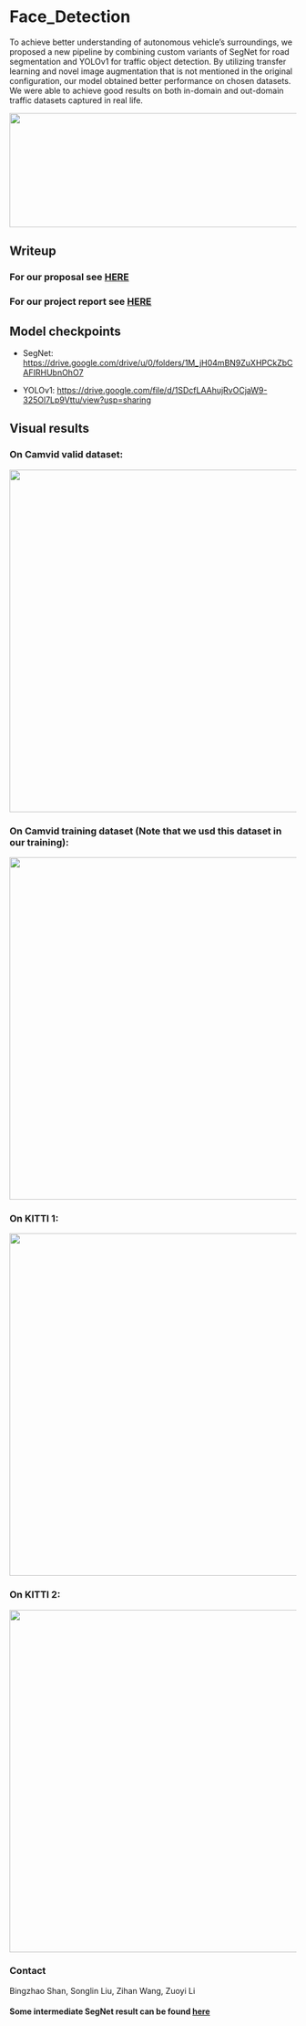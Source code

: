 # Face_Detection

To achieve better understanding of autonomous vehicle’s surroundings, we proposed a new pipeline by combining custom variants of SegNet for road segmentation and YOLOv1 for traffic object detection. By utilizing transfer learning and novel image augmentation that is not mentioned in the original configuration, our model obtained better performance on chosen datasets. We were able to achieve good results on both in-domain and out-domain traffic datasets captured in real life.

<img src="https://github.com/zuoyigehaobing/LaneUnderstanding/blob/main/demo/pipeline.png" width="600" height="200">

## Writeup

### For our proposal see [HERE](https://github.com/zuoyigehaobing/LaneUnderstanding/blob/main/doc/EECS504%20Project%20Proposal.pdf)

### For our project report see [HERE](https://github.com/zuoyigehaobing/LaneUnderstanding/blob/main/doc/Project%20Report.pdf)


## Model checkpoints

- SegNet: https://drive.google.com/drive/u/0/folders/1M_jH04mBN9ZuXHPCkZbCAFIRHUbnOhO7

- YOLOv1: https://drive.google.com/file/d/1SDcfLAAhujRvOCjaW9-325Ol7Lp9Vttu/view?usp=sharing

## Visual results

### On Camvid valid dataset:

<img src="https://github.com/zuoyigehaobing/LaneUnderstanding/blob/main/demo/camvid_itr2_val_15fps.gif" width="600">


### On Camvid training dataset (Note that we usd this dataset in our training):

<img src="https://github.com/zuoyigehaobing/LaneUnderstanding/blob/main/demo/camvid_itr2_train_5fps.gif" width="600">


### On KITTI 1:

<img src="https://github.com/zuoyigehaobing/LaneUnderstanding/blob/main/demo/kitti_itr2_test_3fps.gif" width="600">


### On KITTI 2:

<img src="https://github.com/zuoyigehaobing/LaneUnderstanding/blob/main/demo/kitti_itr2_train_5fps.gif" width="600">


### Contact

Bingzhao Shan, Songlin Liu, Zihan Wang, Zuoyi Li


#### Some intermediate SegNet result can be found [here](https://github.com/zuoyigehaobing/LaneUnderstanding/blob/main/Segmentation/code/SegNet_on_colab.pdf)
